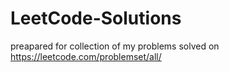 # LeetCode-Solutions
preapared for collection of my problems solved on https://leetcode.com/problemset/all/ 
